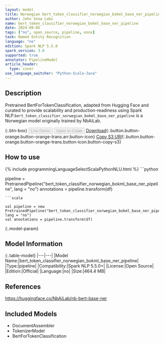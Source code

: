 ```yaml
---
layout: model
title: Norwegian bert_token_classifier_norwegian_bokml_base_ner_pipeline pipeline BertForTokenClassification from NbAiLab
author: John Snow Labs
name: bert_token_classifier_norwegian_bokml_base_ner_pipeline
date: 2024-09-05
tags: ["no", open_source, pipeline, onnx]
task: Named Entity Recognition
language: "no"
edition: Spark NLP 5.5.0
spark_version: 3.0
supported: true
annotator: PipelineModel
article_header:
  type: cover
use_language_switcher: "Python-Scala-Java"
---
```


## Description

Pretrained BertForTokenClassification, adapted from Hugging Face and curated to provide scalability and production-readiness using Spark NLP.`bert_token_classifier_norwegian_bokml_base_ner_pipeline` is a Norwegian model originally trained by NbAiLab.

{:.btn-box}
<button class="button button-orange" disabled>Live Demo</button>
<button class="button button-orange" disabled>Open in Colab</button>
[Download](https://s3.amazonaws.com/auxdata.johnsnowlabs.com/public/models/bert_token_classifier_norwegian_bokml_base_ner_pipeline_no_5.5.0_3.0_1725563370680.zip){:.button.button-orange.button-orange-trans.arr.button-icon}
[Copy S3 URI](s3://auxdata.johnsnowlabs.com/public/models/bert_token_classifier_norwegian_bokml_base_ner_pipeline_no_5.5.0_3.0_1725563370680.zip){:.button.button-orange.button-orange-trans.button-icon.button-copy-s3}

## How to use



<div class="tabs-box" markdown="1">
{% include programmingLanguageSelectScalaPythonNLU.html %}
```python

pipeline = PretrainedPipeline("bert_token_classifier_norwegian_bokml_base_ner_pipeline", lang = "no")
annotations =  pipeline.transform(df)   

```
```scala

val pipeline = new PretrainedPipeline("bert_token_classifier_norwegian_bokml_base_ner_pipeline", lang = "no")
val annotations = pipeline.transform(df)

```
</div>

{:.model-param}
## Model Information

{:.table-model}
|---|---|
|Model Name:|bert_token_classifier_norwegian_bokml_base_ner_pipeline|
|Type:|pipeline|
|Compatibility:|Spark NLP 5.5.0+|
|License:|Open Source|
|Edition:|Official|
|Language:|no|
|Size:|464.4 MB|

## References

https://huggingface.co/NbAiLab/nb-bert-base-ner

## Included Models

- DocumentAssembler
- TokenizerModel
- BertForTokenClassification